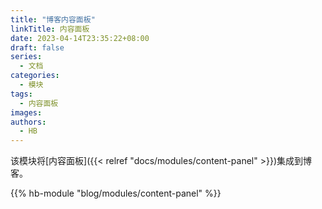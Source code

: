 ```yaml
---
title: "博客内容面板"
linkTitle: 内容面板
date: 2023-04-14T23:35:22+08:00
draft: false
series:
  - 文档
categories:
  - 模块
tags:
  - 内容面板
images:
authors:
  - HB
---
```


该模块将[内容面板]({{< relref "docs/modules/content-panel" >}})集成到博客。

<!--more-->

{{% hb-module "blog/modules/content-panel" %}}
